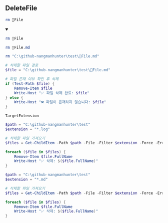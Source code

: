 ## DeleteFile
```ps1
rm 📄File
```
<details open>
    <summary></summary>

```ps1
rm 📄File
```
```ps1
rm 📄File.md
```
```ps1
rm "C:\github-nangmanhunter\test\📄File.md"
```
```ps1
# 삭제할 파일 경로
$file = "C:\github-nangmanhunter\test\📄File.md"

# 파일 존재 여부 확인 후 삭제
if (Test-Path $file) {
    Remove-Item $file
    Write-Host "✅ 파일 삭제 완료: $file"
} else {
    Write-Host "❌ 파일이 존재하지 않습니다: $file"
}
```


`TargetExtension`
```ps1
$path = "C:\github-nangmanhunter\test"
$extension = "*.log"

# 삭제할 파일 가져오기
$files = Get-ChildItem -Path $path -File -Filter $extension -Force -ErrorAction SilentlyContinue

foreach ($file in $files) {
    Remove-Item $file.FullName
    Write-Host "✅ 삭제: $($file.FullName)"
}
```
```ps1
$path = "C:\github-nangmanhunter\test"
$extension = "*.md"

# 삭제할 파일 가져오기
$files = Get-ChildItem -Path $path -File -Filter $extension -Force -ErrorAction SilentlyContinue

foreach ($file in $files) {
    Remove-Item $file.FullName
    Write-Host "✅ 삭제: $($file.FullName)"
}
```
</details>
